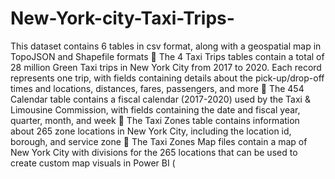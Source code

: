 # New-York-city-Taxi-Trips-

This dataset contains 6 tables in csv format, along with a geospatial map in TopoJSON and 
Shapefile formats
 The 4 Taxi Trips tables contain a total of 28 million Green Taxi trips in New York City from 
2017 to 2020. Each record represents one trip, with fields containing details about the 
pick-up/drop-off times and locations, distances, fares, passengers, and more
 The 454 Calendar table contains a fiscal calendar (2017-2020) used by the Taxi & 
Limousine Commission, with fields containing the date and fiscal year, quarter, month, 
and week
 The Taxi Zones table contains information about 265 zone locations in New York City, 
including the location id, borough, and service zone
 The Taxi Zones Map files contain a map of New York City with divisions for the 265 
locations that can be used to create custom map visuals in Power BI (
